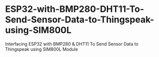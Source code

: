# ESP32-with-BMP280-DHT11-To-Send-Sensor-Data-to-Thingspeak-using-SIM800L
Interfacing ESP32 with  BMP280 &amp; DHT11 To Send  Sensor Data to Thingspeak using SIM800L Module

